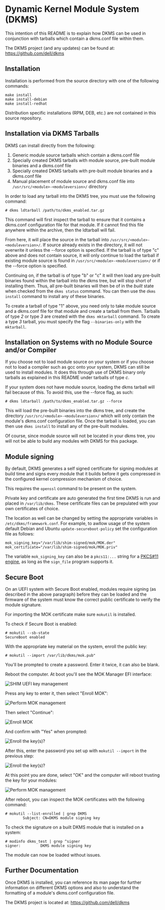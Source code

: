 Dynamic Kernel Module System (DKMS)
==
This intention of this README is to explain how DKMS can be used in conjunction
with tarballs which contain a dkms.conf file within them.

The DKMS project (and any updates) can be found at: https://github.com/dell/dkms

Installation
--

Installation is performed from the source directory with one of the following
commands:

```
make install
make install-debian
make install-redhat
```

Distribution specific installations (RPM, DEB, etc.) are not contained in this
source repository.


Installation via DKMS Tarballs
--

DKMS can install directly from the following:

1. Generic module source tarballs which contain a dkms.conf file
2. Specially created DKMS tarballs with module source, pre-built module
   binaries and a dkms.conf file
3. Specially created DKMS tarballs with pre-built module binaries and a
   dkms.conf file
4. Manual placement of module source and dkms.conf file into
   `/usr/src/<module>-<moduleversion>/` directory

In order to load any tarball into the DKMS tree, you must use the following
command:

```
# dkms ldtarball /path/to/dkms_enabled.tar.gz
```

This command will first inspect the tarball to ensure that it contains a
dkms.conf configuration file for that module.  If it cannot find this file
anywhere within the archive, then the ldtarball will fail.

From here, it will place the source in the tarball into
`/usr/src/<module>-<moduleversion>/`. If source already exists in the directory,
it will not overwrite it unless the --force option is specified. If the tarball
is of type "c" above and does not contain source, it will only continue to load
the tarball if existing module source is found in
`/usr/src/<module>-<moduleversion>/` or if the --force option is specified.

Continuing on, if the tarball is of type "b" or "c" it will then load any
pre-built binaries found within the tarball into the dkms tree, but will stop
short of installing them.  Thus, all pre-built binaries will then be of in the
*built* state when checked from the `dkms status` command.  You can then use the
`dkms install` command to install any of these binaries.

To create a tarball of type "1" above, you need only to take module source and a
dkms.conf file for that module and create a tarball from them.  Tarballs of
type *2* or type *3* are created with the `dkms mktarball` command.  To create
a type *3* tarball, you must specify the flag `--binaries-only` with the
`mktarball`.



Installation on Systems with no Module Source and/or Compiler
--

If you choose not to load module source on your system or if you choose not to
load a compiler such as gcc onto your system, DKMS can still be used to install
modules.  It does this through use of DKMS binary only tarballs as explained in
this README under tarballs of type *c*.

If your system does not have module source, loading the dkms tarball will fail
because of this.  To avoid this, use the --force flag, as such:

```
# dkms ldtarball /path/to/dkms_enabled.tar.gz --force
```

This will load the pre-built binaries into the dkms tree, and create the
directory `/usr/src/<module>-<moduleversion>/` which will only contain the
module's dkms.conf configuration file.  Once the tarball is loaded, you can then
use `dkms install` to install any of the pre-built modules.

Of course, since module source will not be located in your dkms tree, you will
not be able to build any modules with DKMS for this package.

Module signing
--

By default, DKMS generates a self signed certificate for signing modules at
build time and signs every module that it builds before it gets compressed in
the configured kernel compression mechanism of choice.

This requires the `openssl` command to be present on the system.

Private key and certificate are auto generated the first time DKMS is run and
placed in `/var/lib/dkms`. These certificate files can be prepulated with your
own certificates of choice.

The location as well can be changed by setting the appropriate variables in
`/etc/dkms/framework.conf`. For example, to awllow usage of the system default
Debian and Ubuntu `update-secureboot-policy` set the configuration file as
follows:
```
mok_signing_key="/var/lib/shim-signed/mok/MOK.der"
mok_certificate="/var/lib/shim-signed/mok/MOK.priv"
```

The variable `mok_signing_key` can also be a `pkcs11:...` string for a [PKCS#11
engine](https://www.rfc-editor.org/rfc/rfc7512), as long as the `sign_file`
program supports it.

Secure Boot
--

On an UEFI system with Secure Boot enabled, modules require signing (as
described in the above paragraph) before they can be loaded and the firmware of
the system must know the correct public certificate to verify the module
signature.

For importing the MOK certificate make sure `mokutil` is installed.

To check if Secure Boot is enabled:

```
# mokutil --sb-state
SecureBoot enabled
```

With the appropriate key material on the system, enroll the public key:

```
# mokutil --import /var/lib/dkms/mok.pub"
```

You'll be prompted to create a password. Enter it twice, it can also be blank.

Reboot the computer. At boot you'll see the MOK Manager EFI interface:

![SHIM UEFI key management](/images/mok-key-1.png)

Press any key to enter it, then select "Enroll MOK":

![Perform MOK management](/images/mok-key-2.png)

Then select "Continue":

![Enroll MOK](/images/mok-key-3.png)

And confirm with "Yes" when prompted:

![Enroll the key(s)?](/images/mok-key-4.png)

After this, enter the password you set up with `mokutil --import` in the previous step:

![Enroll the key(s)?](/images/mok-key-5.png)

At this point you are done, select "OK" and the computer will reboot trusting the key for your modules:

![Perform MOK management](/images/mok-key-6.png)

After reboot, you can inspect the MOK certificates with the following command:

```
# mokutil --list-enrolled | grep DKMS
        Subject: CN=DKMS module signing key
```

To check the signature on a built DKMS module that is installed on a system:

```
# modinfo dkms_test | grep ^signer
signer:         DKMS module signing key
```

The module can now be loaded without issues.

Further Documentation
--

Once DKMS is installed, you can reference its man page for further information
on different DKMS options and also to understand the formatting of a module's
dkms.conf configuration file.

The DKMS project is located at: https://github.com/dell/dkms
